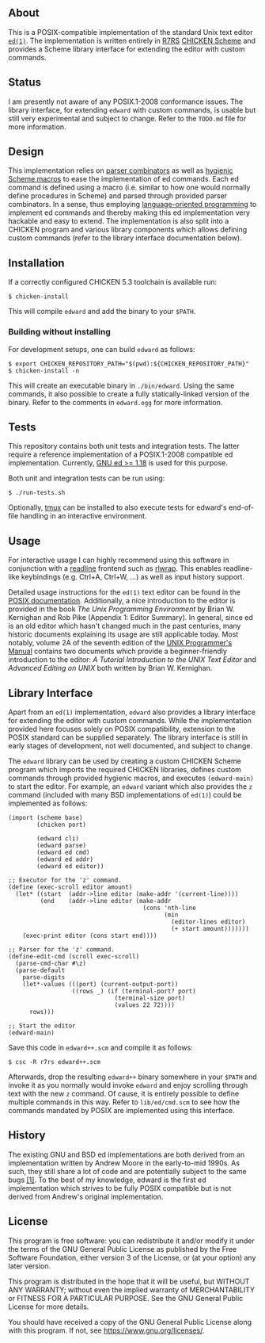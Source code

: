 ## About

This is a POSIX-compatible implementation of the standard Unix text
editor [`ed(1)`][ed posix]. The implementation is written entirely in
[R7RS][r7rs] [CHICKEN Scheme][chicken] and provides a Scheme library
interface for extending the editor with custom commands.

## Status

I am presently not aware of any POSIX.1-2008 conformance issues. The
library interface, for extending `edward` with custom commands, is
usable but still very experimental and subject to change. Refer to
the `TODO.md` file for more information.

## Design

This implementation relies on [parser combinators][parser combinators]
as well as [hygienic Scheme macros][hygienic macros] to ease the
implementation of ed commands. Each ed command is defined using a macro
(i.e. similar to how one would normally define procedures in Scheme) and
parsed through provided parser combinators. In a sense, thus employing
[language-oriented programming][language-oriented programming] to
implement ed commands and thereby making this ed implementation very
hackable and easy to extend. The implementation is also split into a
CHICKEN program and various library components which allows defining
custom commands (refer to the library interface documentation below).

## Installation

If a correctly configured CHICKEN 5.3 toolchain is available run:

	$ chicken-install

This will compile `edward` and add the binary to your `$PATH`.

### Building without installing

For development setups, one can build `edward` as follows:

	$ export CHICKEN_REPOSITORY_PATH="$(pwd):${CHICKEN_REPOSITORY_PATH}"
	$ chicken-install -n

This will create an executable binary in `./bin/edward`. Using the same
commands, it also possible to create a fully statically-linked version
of the binary. Refer to the comments in `edward.egg` for more
information.

## Tests

This repository contains both unit tests and integration tests. The
latter require a reference implementation of a POSIX.1-2008 compatible
ed implementation. Currently, [GNU ed >= 1.18][gnu ed] is used for this
purpose.

Both unit and integration tests can be run using:

	$ ./run-tests.sh

Optionally, [tmux][tmux web] can be installed to also execute tests for
edward's end-of-file handling in an interactive environment.

## Usage

For interactive usage I can highly recommend using this software in
conjunction with a [readline][GNU readline] frontend such as
[rlwrap][rlwrap github]. This enables readline-like keybindings (e.g.
Ctrl+A, Ctrl+W, …) as well as input history support.

Detailed usage instructions for the `ed(1)` text editor can be found in
the [POSIX documentation][ed posix]. Additionally, a nice introduction
to the editor is provided in the book *The Unix Programming Environment*
by Brian W. Kernighan and Rob Pike (Appendix 1: Editor Summary). In
general, since ed is an old editor which hasn't changed much in the past
centuries, many historic documents explaining its usage are still
applicable today. Most notably, volume 2A of the seventh edition of the
[UNIX Programmer's Manual][unix v7vol2a] contains two documents which
provide a beginner-friendly introduction to the editor: *A Tutorial
Introduction to the UNIX Text Editor* and *Advanced Editing on UNIX*
both written by Brian W. Kernighan.

## Library Interface

Apart from an `ed(1)` implementation, `edward` also provides a library
interface for extending the editor with custom commands. While the
implementation provided here focuses solely on POSIX compatibility,
extension to the POSIX standard can be supplied separately. The library
interface is still in early stages of development, not well documented,
and subject to change.

The `edward` library can be used by creating a custom CHICKEN Scheme
program which imports the required CHICKEN libraries, defines custom
commands through provided hygienic macros, and executes `(edward-main)`
to start the editor. For example, an `edward` variant which also
provides the `z` command (included with many BSD implementations of
`ed(1)`) could be implemented as follows:

	(import (scheme base)
	        (chicken port)
	
	        (edward cli)
	        (edward parse)
	        (edward ed cmd)
	        (edward ed addr)
	        (edward ed editor))
	
	;; Executor for the 'z' command.
	(define (exec-scroll editor amount)
	  (let* ((start  (addr->line editor (make-addr '(current-line))))
	         (end    (addr->line editor (make-addr
	                                      (cons 'nth-line
	                                            (min
	                                              (editor-lines editor)
	                                              (+ start amount)))))))
	    (exec-print editor (cons start end))))
	
	;; Parser for the 'z' command.
	(define-edit-cmd (scroll exec-scroll)
	  (parse-cmd-char #\z)
	  (parse-default
	    parse-digits
	    (let*-values (((port) (current-output-port))
	                  ((rows _) (if (terminal-port? port)
	                              (terminal-size port)
	                              (values 22 72))))
	      rows)))
	
	;; Start the editor
	(edward-main)

Save this code in `edward++.scm` and compile it as follows:

	$ csc -R r7rs edward++.scm

Afterwards, drop the resulting `edward++` binary somewhere in your
`$PATH` and invoke it as you normally would invoke `edward` and enjoy
scrolling through text with the new `z` command. Of cause, it is
entirely possible to define multiple commands in this way. Refer to
`lib/ed/cmd.scm` to see how the commands mandated by POSIX are
implemented using this interface.

## History

The existing GNU and BSD ed implementations are both derived from an
implementation written by Andrew Moore in the early-to-mid 1990s. As
such, they still share a lot of code and are potentially subject to the
same bugs [\[1\]][ed history]. To the best of my knowledge, edward is
the first ed implementation which strives to be fully POSIX compatible
but is not derived from Andrew's original implementation.

## License

This program is free software: you can redistribute it and/or modify it
under the terms of the GNU General Public License as published by the
Free Software Foundation, either version 3 of the License, or (at your
option) any later version.

This program is distributed in the hope that it will be useful, but
WITHOUT ANY WARRANTY; without even the implied warranty of
MERCHANTABILITY or FITNESS FOR A PARTICULAR PURPOSE. See the GNU General
Public License for more details.

You should have received a copy of the GNU General Public License along
with this program. If not, see <https://www.gnu.org/licenses/>.

[ed posix]: https://pubs.opengroup.org/onlinepubs/9699919799/utilities/ed.html
[chicken]: https://call-cc.org
[chicken matchable]: https://wiki.call-cc.org/eggref/5/matchable
[chicken posix-regex]: https://wiki.call-cc.org/eggref/5/posix-regex
[chicken process signal]: https://api.call-cc.org/5/doc/chicken/process/signal
[gnu ed]: https://www.gnu.org/software/ed/
[srfi]: https://srfi.schemers.org/
[srfi 204]: https://srfi.schemers.org/srfi-204/
[r7rs]: https://small.r7rs.org/
[parser combinators]: https://en.wikipedia.org/wiki/Parser_combinator
[GNU readline]: https://tiswww.cwru.edu/php/chet/readline/rltop.html
[rlwrap github]: https://github.com/hanslub42/rlwrap
[unix v7vol2a]: https://s3.amazonaws.com/plan9-bell-labs/7thEdMan/v7vol2a.pdf
[hygienic macros]: https://doi.org/10.1145/319838.319859
[language-oriented programming]: https://doi.org/10.1145/3127323
[ed history]: https://lists.gnu.org/archive/html/bug-ed/2021-12/msg00001.html
[tmux web]: https://tmux.github.io
